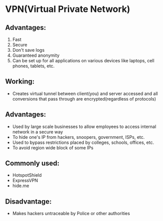 # VPN(Virtual Private Network)

## Advantages:
1. Fast
2. Secure
3. Don't save logs
4. Guaranteed anonymity
5. Can be set up for all applications on various devices like laptops, cell phones, tablets, etc.

## Working:
- Creates virtual tunnel between client(you) and server accessed and all conversions that pass through are encrypted(regardless of protocols)

## Advantages:
- Used by large scale businesses to allow employees to access internal network in a secure way
- To hide one's IP from hackers, snoopers, government, ISPs, etc.
- Used to bypass restrictions placed by colleges, schools, offices, etc.
- To avoid region wide block of some IPs

## Commonly used:
- HotspotShield
- ExpressVPN
- hide.me

## Disadvantage:
- Makes hackers untraceable by Police or other authorities
